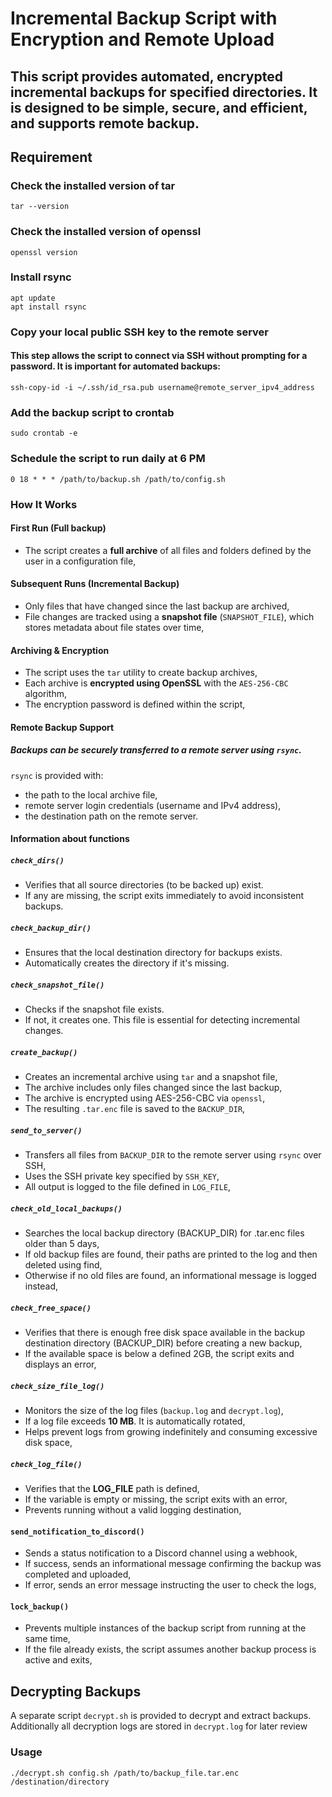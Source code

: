 # Incremental Backup Script with Encryption and Remote Upload

## This script provides automated, encrypted **incremental backups** for specified directories. It is designed to be simple, secure, and efficient, and supports remote backup. 

##  Requirement

### Check the installed version of tar
```
tar --version
```
### Check the installed version of openssl
```
openssl version
```
### Install rsync
```
apt update
apt install rsync
```
### Copy your local public SSH key to the remote server
#### This step allows the script to connect via SSH without prompting for a password. It is important for automated backups:
```
ssh-copy-id -i ~/.ssh/id_rsa.pub username@remote_server_ipv4_address
```
### Add the backup script to crontab
```
sudo crontab -e
```
### Schedule the script to run daily at 6 PM
```
0 18 * * * /path/to/backup.sh /path/to/config.sh
```
### How It Works

#### First Run (Full backup)
- The script creates a **full archive** of all files and folders defined by the user in a configuration file,

#### Subsequent Runs (Incremental Backup)
- Only files that have changed since the last backup are archived,
- File changes are tracked using a **snapshot file** (`SNAPSHOT_FILE`), which stores metadata about file states over time,

#### Archiving & Encryption
- The script uses the `tar` utility to create backup archives,
- Each archive is **encrypted using OpenSSL** with the `AES-256-CBC` algorithm,
- The encryption password is defined within the script,

#### Remote Backup Support

##### Backups can be securely transferred to a remote server using `rsync`.

`rsync` is provided with:
- the path to the local archive file,
- remote server login credentials (username and IPv4 address),
- the destination path on the remote server.

#### Information about functions

##### `check_dirs()`
- Verifies that all source directories (to be backed up) exist.
- If any are missing, the script exits immediately to avoid inconsistent backups.

##### `check_backup_dir()`
- Ensures that the local destination directory for backups exists.
- Automatically creates the directory if it's missing.

##### `check_snapshot_file()`
- Checks if the snapshot file exists.
- If not, it creates one. This file is essential for detecting incremental changes.

##### `create_backup()`
- Creates an incremental archive using `tar` and a snapshot file,
- The archive includes only files changed since the last backup,
- The archive is encrypted using AES-256-CBC via `openssl`,
- The resulting `.tar.enc` file is saved to the `BACKUP_DIR`,

##### `send_to_server()`
- Transfers all files from `BACKUP_DIR` to the remote server using `rsync` over SSH,
- Uses the SSH private key specified by `SSH_KEY`,
- All output is logged to the file defined in `LOG_FILE`,

##### `check_old_local_backups()`
- Searches the local backup directory (BACKUP_DIR) for .tar.enc files older than 5 days,
- If old backup files are found, their paths are printed to the log and then deleted using find, 
- Otherwise if no old files are found, an informational message is logged instead,

##### `check_free_space()`
- Verifies that there is enough free disk space available in the backup destination directory (BACKUP_DIR) before creating a new backup,
- If the available space is below a defined 2GB, the script exits and displays an error, 

##### `check_size_file_log()`
- Monitors the size of the log files (`backup.log` and `decrypt.log`),
- If a log file exceeds **10 MB**. It is automatically rotated,
- Helps prevent logs from growing indefinitely and consuming excessive disk space,

##### `check_log_file()`
- Verifies that the **LOG_FILE** path is defined,
- If the variable is empty or missing, the script exits with an error,
- Prevents running without a valid logging destination,

#### `send_notification_to_discord()`
- Sends a status notification to a Discord channel using a webhook,
- If success, sends an informational message confirming the backup was completed and uploaded,
- If error, sends an error message instructing the user to check the logs,

#### `lock_backup()`
- Prevents multiple instances of the backup script from running at the same time,
- If the file already exists, the script assumes another backup process is active and exits,

## Decrypting Backups

A separate script `decrypt.sh` is provided to decrypt and extract backups. Additionally all decryption logs are stored in `decrypt.log` for later review

### Usage
```
./decrypt.sh config.sh /path/to/backup_file.tar.enc /destination/directory
```
